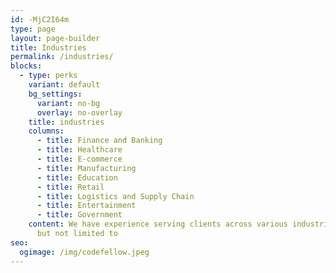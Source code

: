 ```yaml
---
id: -MjC2I64m
type: page
layout: page-builder
title: Industries
permalink: /industries/
blocks:
  - type: perks
    variant: default
    bg_settings:
      variant: no-bg
      overlay: no-overlay
    title: industries
    columns:
      - title: Finance and Banking
      - title: Healthcare
      - title: E-commerce
      - title: Manufacturing
      - title: Education
      - title: Retail
      - title: Logistics and Supply Chain
      - title: Entertainment
      - title: Government
    content: We have experience serving clients across various industries, including
      but not limited to
seo:
  ogimage: /img/codefellow.jpeg
---
```

